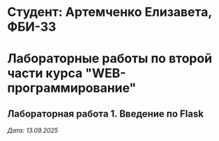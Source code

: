 # Студент: Артемченко Елизавета, ФБИ-33

# Лабораторные работы по второй части курса "WEB-программирование"

## Лабораторная работа 1. Введение по Flask

*Дата: 13.09.2025*
